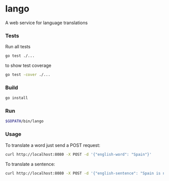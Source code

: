# lango
A web service for language translations

### Tests

Run all tests

```bash
go test ./...
```

to show test coverage

```bash
go test -cover ./...
```

### Build

```bash
go install
```

### Run

```bash
$GOPATH/bin/lango
```

### Usage

To translate a word just send a POST request:

```bash
curl http://localhost:8080 -X POST -d '{"english-word": "Spain"}'
```

To translate a sentence:

```bash
curl http://localhost:8080 -X POST -d '{"english-sentence": "Spain is not my home country."}'
```
